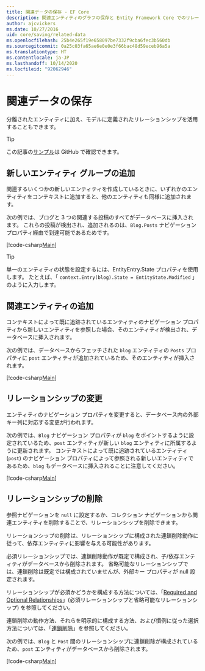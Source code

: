 ```yaml
---
title: 関連データの保存 - EF Core
description: 関連エンティティのグラフの保存と Entity Framework Core でのリレーションシップの管理に関する情報
author: ajcvickers
ms.date: 10/27/2016
uid: core/saving/related-data
ms.openlocfilehash: 25b4e265f19e658097be7332f9cba6fec3b560db
ms.sourcegitcommit: 0a25c03fa65ae6e0e0e3f66bac48d59eceb96a5a
ms.translationtype: HT
ms.contentlocale: ja-JP
ms.lasthandoff: 10/14/2020
ms.locfileid: "92062946"
---
```

# <a name="saving-related-data"></a>関連データの保存

分離されたエンティティに加え、モデルに定義されたリレーションシップを活用することもできます。

> [!TIP]  
> この記事の[サンプル](https://github.com/dotnet/EntityFramework.Docs/tree/master/samples/core/Saving/RelatedData/)は GitHub で確認できます。

## <a name="adding-a-graph-of-new-entities"></a>新しいエンティティ グループの追加

関連するいくつかの新しいエンティティを作成しているときに、いずれかのエンティティをコンテキストに追加すると、他のエンティティも同様に追加されます。

次の例では、ブログと 3 つの関連する投稿のすべてがデータベースに挿入されます。 これらの投稿が検出され、追加されるのは、`Blog.Posts` ナビゲーション プロパティ経由で到達可能であるためです。

[!code-csharp[Main](../../../samples/core/Saving/RelatedData/Sample.cs#AddingGraphOfEntities)]

> [!TIP]  
> 単一のエンティティの状態を設定するには、EntityEntry.State プロパティを使用します。 たとえば、「 `context.Entry(blog).State = EntityState.Modified` 」のように入力します。

## <a name="adding-a-related-entity"></a>関連エンティティの追加

コンテキストによって既に追跡されているエンティティのナビゲーション プロパティから新しいエンティティを参照した場合、そのエンティティが検出され、データベースに挿入されます。

次の例では、データベースからフェッチされた `blog` エンティティの `Posts` プロパティに `post` エンティティが追加されているため、そのエンティティが挿入されます。

[!code-csharp[Main](../../../samples/core/Saving/RelatedData/Sample.cs#AddingRelatedEntity)]

## <a name="changing-relationships"></a>リレーションシップの変更

エンティティのナビゲーション プロパティを変更すると、データベース内の外部キー列に対応する変更が行われます。

次の例では、`Blog` ナビゲーション プロパティが `blog` をポイントするように設定されているため、`post` エンティティが新しい `blog` エンティティに所属するように更新されます。 コンテキストによって既に追跡されているエンティティ (`post`) のナビゲーション プロパティによって参照される新しいエンティティであるため、`blog` もデータベースに挿入されることに注意してください。

[!code-csharp[Main](../../../samples/core/Saving/RelatedData/Sample.cs#ChangingRelationships)]

## <a name="removing-relationships"></a>リレーションシップの削除

参照ナビゲーションを `null` に設定するか、コレクション ナビゲーションから関連エンティティを削除することで、リレーションシップを削除できます。

リレーションシップの削除は、リレーションシップに構成された連鎖削除動作に従って、依存エンティティに影響を与える可能性があります。

必須リレーションシップでは、連鎖削除動作が既定で構成され、子/依存エンティティがデータベースから削除されます。 省略可能なリレーションシップでは、連鎖削除は既定では構成されていませんが、外部キー プロパティが null 設定されます。

リレーションシップが必須かどうかを構成する方法については、「[Required and Optional Relationships](xref:core/modeling/relationships#required-and-optional-relationships)」(必須リレーションシップと省略可能なリレーションシップ) を参照してください。

連鎖削除の動作方法、それらを明示的に構成する方法、および慣例に従った選択方法については、「[連鎖削除](xref:core/saving/cascade-delete)」を参照してください。

次の例では、`Blog` と `Post` 間のリレーションシップに連鎖削除が構成されているため、`post` エンティティがデータベースから削除されます。

[!code-csharp[Main](../../../samples/core/Saving/RelatedData/Sample.cs#RemovingRelationships)]
